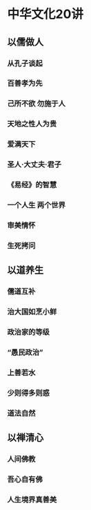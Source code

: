 # 中华文化20讲

## 以儒做人
### 从孔子谈起
### 百善孝为先
### 己所不欲 勿施于人
### 天地之性人为贵
### 爱满天下
### 圣人·大丈夫·君子
### 《易经》的智慧
### 一个人生 两个世界
### 审美情怀
### 生死拷问

## 以道养生
### 儒道互补
### 治大国如烹小鲜
### 政治家的等级
### “愚民政治”
### 上善若水
### 少则得多则惑
### 道法自然

## 以禅清心
### 人间佛教
### 吾心自有佛
### 人生境界真善美
